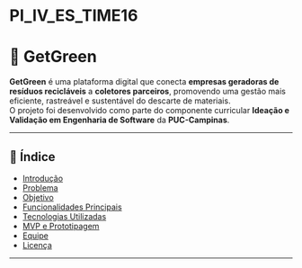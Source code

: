 # PI_IV_ES_TIME16
# 🌱 GetGreen

**GetGreen** é uma plataforma digital que conecta **empresas geradoras de resíduos recicláveis** a **coletores parceiros**, promovendo uma gestão mais eficiente, rastreável e sustentável do descarte de materiais.  
O projeto foi desenvolvido como parte do componente curricular **Ideação e Validação em Engenharia de Software** da **PUC-Campinas**.

---

## 📘 Índice
- [Introdução](#-introdução)
- [Problema](#-problema)
- [Objetivo](#-objetivo)
- [Funcionalidades Principais](#-funcionalidades-principais)
- [Tecnologias Utilizadas](#-tecnologias-utilizadas)
- [MVP e Prototipagem](#-mvp-e-prototipagem)
- [Equipe](#-equipe)
- [Licença](#-licença)

---


